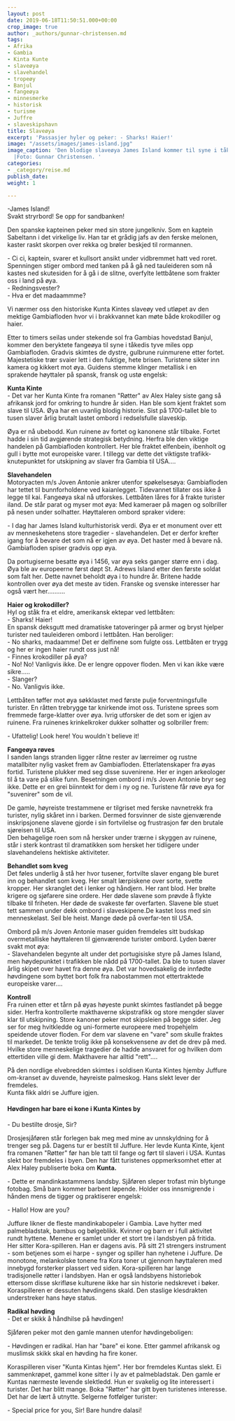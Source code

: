 ```yaml
---
layout: post
date: 2019-06-18T11:50:51.000+00:00
crop_image: true
author: _authors/gunnar-christensen.md
tags:
- Afrika
- Gambia
- Kinta Kunte
- slaveøya
- slavehandel
- tropeøy
- Banjul
- fangeøya
- minnesmerke
- historisk
- turisme
- Juffre
- slaveskipshavn
title: Slaveøya
excerpt: 'Passasjer hyler og peker: - Sharks! Haier!'
image: "/assets/images/james-island.jpg"
image_caption: 'Den blodige slaveøya James Island kommer til syne i tåkedisen på Gambiafloden.
  |Foto: Gunnar Christensen. '
categories:
- _category/reise.md
publish_date: 
weight: 1

---
```

\-James Island!  
Svakt stryrbord! Se opp for sandbanken!

Den spanske kapteinen peker med sin store jungelkniv. Som en kaptein Sabeltann i det virkelige liv. Han tar et grådig jafs av den ferske melonen, kaster raskt skorpen over rekka og brøler beskjed til rormannen.

\- Ci ci, kaptein, svarer et kullsort ansikt under vidbremmet hatt ved roret.  
Spenningen stiger ombord med tanken på å gå ned tauleideren som nå kastes ned skutesiden for å gå i de slitne, overfylte lettbåtene som frakter oss i land på øya.  
\- Redningsvester?  
\- Hva er det madaammme?

Vi nærmer oss den historiske Kunta Kintes slaveøy ved utløpet av den mektige Gambiafloden hvor vi i brakkvannet kan møte både krokodiller og haier.

Etter to timers seilas under stekende sol fra Gambias hovedstad Banjul, kommer den beryktete fangeøya til syne i tåkedis tyve miles opp Gambiafloden. Gradvis skimtes de dystre, gulbrune ruinmurene etter fortet. Majestetiske trær svaier lett i den fuktige, hete brisen. Turistene sikter inn kamera og kikkert mot øya. Guidens stemme klinger metallisk i en sprakende høyttaler på spansk, fransk og ustø engelsk:

**Kunta Kinte**  
\- Det var her Kunta Kinte fra romanen "Røtter" av Alex Haley siste gang så afrikansk jord for omkring to hundre år siden. Han ble som kjent fraktet som slave til USA. Øya har en uvanlig blodig historie. Sist på 1700-tallet ble to tusen slaver årlig brutalt lastet ombord i redselsfulle slaveskip.

Øya er nå ubebodd. Kun ruinene av fortet og kanonene står tilbake. Fortet hadde i sin tid avgjørende strategisk betydning. Herfra ble den viktige handelen på Gambiafloden kontrollert. Her ble fraktet elfenbein, ibenholt og gull i bytte mot europeiske varer. I tillegg var dette det viktigste trafikk-knutepunktet for utskipning av slaver fra Gambia til USA....

**Slavehandelen**  
Motoryacten m/s Joven Antonie ankrer utenfor spøkelsesøya: Gambiafloden har tettet til bunnforholdene ved kaianlegget. Tidevannet tillater oss ikke å legge til kai. Fangeøya skal nå utforskes. Lettbåten låres for å frakte turister iland. De står parat og myser mot øya: Med kameraer på magen og solbriller på nesen under solhatter. Høyttaleren ombord spraker videre:

\- I dag har James Island kulturhistorisk verdi. Øya er et monument over ett av menneskehetens store tragedier - slavehandelen. Det er derfor krefter igang for å bevare det som nå er igjen av øya. Det haster med å bevare nå. Gambiafloden spiser gradvis opp øya.

Da portugiserne besatte øya i 1456, var øya seks ganger større enn i dag. Øya ble av europeerne først døpt St. Adrews Island etter den første soldat som falt her. Dette navnet beholdt øya i to hundre år. Britene hadde kontrollen over øya det meste av tiden. Franske og svenske interesser har også vært her..........

**Haier og krokodiller?**  
Hyl og ståk fra et eldre, amerikansk ektepar ved lettbåten:  
\- Sharks! Haier!  
En spansk deksgutt med dramatiske tatoveringer på armer og bryst hjelper turister ned tauleideren ombord i lettbåten. Han beroliger:  
\- No sharks, madaamme! Det er delfinene som fulgte oss. Lettbåten er trygg og her er ingen haier rundt oss just nå!  
\- Finnes krokodiller på øya?  
\- No! No! Vanligvis ikke. De er lengre oppover floden. Men vi kan ikke være sikre.....  
\- Slanger?  
\- No. Vanligvis ikke.

Lettbåten tøffer mot øya søkklastet med første pulje forventningsfulle turister. En råtten trebrygge tar knirkende imot oss. Turistene sprees som fremmede farge-klatter over øya. Ivrig utforsker de det som er igjen av ruinene. Fra ruinenes krinkelkroker dukker solhatter og solbriller frem:

\- Ufattelig! Look here! You wouldn´t believe it!

**Fangeøya røves**  
I sanden langs stranden ligger råtne rester av lærreimer og rustne matallbiter nylig vasket frem av Gambiafloden. Etterlatenskaper fra øyas fortid. Turistene plukker med seg disse suvenirene. Her er ingen arkeologer til å ta vare på slike funn. Besetningen ombord i m/s Joven Antonie bryr seg ikke. Dette er en grei biinntekt for dem i ny og ne. Turistene får røve øya for "suvenirer" som de vil.

De gamle, høyreiste trestammene er tilgriset med ferske navnetrekk fra turister, nylig skåret inn i barken. Dermed forsvinner de siste gjenværende inskripsjonene slavene gjorde i sin fortvilelse og frustrasjon før den brutale sjøreisen til USA.  
Den behagelige roen som nå hersker under trærne i skyggen av ruinene, står i sterk kontrast til dramatikken som hersket her tidligere under slavehandelens hektiske aktiviteter.

**Behandlet som kveg**  
Det føles underlig å stå her hvor tusener, fortvilte slaver engang ble buret inn og behandlet som kveg. Her smalt lærpiskene over sorte, svette kropper. Her skranglet det i lenker og håndjern. Her rant blod. Her brølte krigere og sjøfarere sine ordere. Her døde slavene som prøvde å flykte tilbake til friheten. Her døde de svakeste før overfarten. Slavene ble stuet tett sammen under dekk ombord i slaveskipene.De kastet loss med sin menneskelast. Seil ble heist. Mange døde på overfar-ten til USA.

Ombord på m/s Joven Antonie maser guiden fremdeles sitt budskap overmetalliske høyttaleren til gjenværende turister ombord. Lyden bærer svakt mot øya:  
\- Slavehandelen begynte alt under det portugisiske styre på James Island, men høydepunktet i trafikken ble nådd på 1700-tallet. Da ble to tusen slaver årlig skipet over havet fra denne øya. Det var hovedsakelig de innfødte høvdingene som byttet bort folk fra nabostammen mot ettertraktede europeiske varer....

**Kontroll**  
Fra ruinen etter et tårn på øyas høyeste punkt skimtes fastlandet på begge sider. Herfra kontrollerte makthaverne skipstrafikk og store mengder slaver klar til utskipning. Store kanoner peker mot skipsleien på begge sider. Jeg ser for meg hvitkledde og uni-formerte europeere med tropehjelm speidende utover floden. For dem var slavene en "vare" som skulle fraktes til markedet. De tenkte trolig ikke på konsekvensene av det de drev på med. Hvilke store menneskelige tragedier de hadde ansvaret for og hvilken dom ettertiden ville gi dem. Makthavere har alltid "rett"....

På den nordlige elvebredden skimtes i soldisen Kunta Kintes hjemby Juffure om-kranset av duvende, høyreiste palmeskog. Hans slekt lever der fremdeles.  
Kunta fikk aldri se Juffure igjen.

#### **Høvdingen har bare ei kone i Kunta Kintes by**

\- Du bestilte drosje, Sir?

Drosjesjåføren står forlegen bak meg med mine av unnskyldning for å trenger seg på. Dagens tur er bestilt til Juffure. Her levde Kunta Kinte, kjent fra romanen "Røtter" før han ble tatt til fange og ført til slaveri i USA. Kuntas slekt bor fremdeles i byen. Den har fått turistenes oppmerksomhet etter at Alex Haley publiserte boka om **Kunta.**

\- Dette er mandinkastammens landsby. Sjåføren sleper trofast min blytunge fotobag. Små barn kommer barbent løpende. Holder oss innsmigrende i hånden mens de tigger og praktiserer engelsk:

\- Hallo! How are you?

Juffure likner de fleste mandinkabopeler i Gambia. Lave hytter med palmebladstak, bambus og bølgeblikk. Kvinner og barn er i full aktivitet rundt hyttene. Menene er samlet under et stort tre i landsbyen på fritida. Her sitter Kora-spilleren. Han er dagens avis. På sitt 21 strengers instrument - som betjenes som ei harpe - synger og spiller han nyhetene i Juffure. De monotone, melankolske tonene fra Kora toner ut gjennom høyttaleren med innebygd forsterker plassert ved siden. Kora-spilleren har lange tradisjonelle røtter i landsbyen. Han er også landsbyens historiebok ettersom disse skrifløse kulturene ikke har sin historie nedskrevet i bøker. Koraspilleren er dessuten høvdingens skald. Den staslige klesdrakten understreker hans høye status.

**Radikal høvding**  
\- Det er skikk å håndhilse på høvdingen!

Sjåføren peker mot den gamle mannen utenfor høvdingeboligen:

\- Høvdingen er radikal. Han har "bare" ei kone. Etter gammel afrikansk og muslimsk skikk skal en høvding ha fire koner.

Koraspilleren viser "Kunta Kintas hjem". Her bor fremdeles Kuntas slekt. Ei sammenkrøpet, gammel kone sitter i ly av et palmebladstak. Den gamle er Kuntas nærmeste levende slektledd. Hun er svakelig og lite interessert i turister. Det har blitt mange. Boka "Røtter" har gitt byen turistenes interesse. Det har de lært å utnytte. Selgerne fotfølger turister:

\- Special price for you, Sir! Bare hundre dalasi!